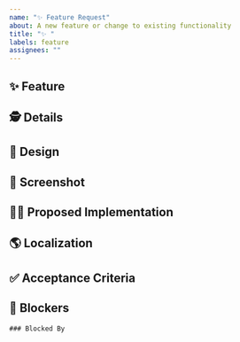 ```yaml
---
name: "✨ Feature Request"
about: A new feature or change to existing functionality
title: "✨ "
labels: feature
assignees: ""
---
```


## ✨ Feature

<!-- Describe the feature that is being requested -->

## 🕵️ Details

<!-- Add any additional details that could assist with the development of the new feature. -->

## 🎨 Design

<!-- Include the author of the linked design file's name (or even better, their `@githubUsername`) for future reference. -->

<!-- Include a link to the design file (if it exists). -->

## 📸 Screenshot

<!-- Add a screenshot of the new feature (if possible). -->

## 🙋‍♀️ Proposed Implementation

<!-- (optional) Do you have a proposed implementation? -->

## 🌎 Localization

<!-- (optional) Provide any new copy along with translations available. -->

## ✅ Acceptance Criteria

<!-- A set of assumptions which, when tested, verify that the feature was properly implemented. -->

<!--
- [ ] Criteria 1
- [ ] Criteria 2
 -->

## 🛑 Blockers

<!-- Issues which must be completed before this one. -->

```[tasklist]
### Blocked By
```
